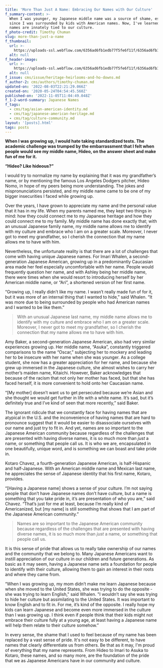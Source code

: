 ```yaml
---
title: 'More Than Just A Name: Embracing Our Names with Our Culture'
f_summary-content: >-
  When I was younger, my Japanese middle name was a source of shame, especially
  since I was surrounded by kids with American names. Now, I've learned how our
  names are innately tied to our culture.
f_photo-credit: Timothy Chuman
slug: more-than-just-a-name
f_thumbnail:
  url: >-
    https://uploads-ssl.webflow.com/6356ad6fb1edb77f5fe6f11f/6356ad6fb1edb7a46ee6fc29_5eca014d81c551ef2df345d6_family20tree20thumbnail.jpeg
  alt: null
f_header-image:
  url: >-
    https://uploads-ssl.webflow.com/6356ad6fb1edb77f5fe6f11f/6356ad6fb1edb76de7e6fc28_5ec9f98bc12d2d0a5367e117_IMG_1780.jpeg
  alt: null
f_issue: cms/issue/heritage-heirlooms-and-ho-downs.md
f_author-2: cms/authors/timothy-chuman.md
updated-on: '2022-08-03T22:21:29.066Z'
created-on: '2020-05-24T04:54:45.560Z'
published-on: '2022-11-05T11:04:49.048Z'
f_1-2-word-summary: Japanese Names
f_tags:
  - cms/tag/asian-american-identity.md
  - cms/tag/japanese-american-heritage.md
  - cms/tag/culture-community.md
layout: '[posts].html'
tags: posts
---
```


**When I was growing up, I would hate taking standardized tests. The academic challenge was trumped by the embarrassment that I felt when people would see my middle name, Hideo, on the answer sheet and make fun of me for it.**

**“Hideo? Like hideous?”**

I would try to normalize my name by explaining that it was my grandfather’s name, or by mentioning the famous Los Angeles Dodgers pitcher, Hideo Nomo, in hope of my peers being more understanding. The jokes and mispronunciations persisted, and my middle name came to be one of my bigger insecurities I faced while growing up.

Over the years, I have grown to appreciate my name and the personal value that it has in my life. When my parents named me, they kept two things in mind: how they could connect me to my Japanese heritage and how they could connect me to my family. My middle name has done exactly that; with an unusual Japanese family name, my middle name allows me to identify with my culture and embrace who I am on a greater scale. Moreover, I never got to meet my grandfather, so I cherish the connection that my name allows me to have with him.

Nevertheless, the unfortunate reality is that there are a lot of challenges that come with having unique Japanese names. For Imari Whalen, a second-generation Japanese American, growing up in a predominantly Caucasian area made her feel especially uncomfortable with her name. People would frequently question her name, and with Ashley being her middle name, there were times when she would resort to introducing herself by her American middle name, or “Ari”, a shortened version of her first name.

“Growing up, I really didn’t like my name. I wasn’t really made fun of for it, but it was more of an internal thing that I wanted to hide,” said Whalen. “It was more due to being surrounded by people who had American names and I wanted to be like them.”

> With an unusual Japanese last name, my middle name allows me to identify with my culture and embrace who I am on a greater scale. Moreover, I never got to meet my grandfather, so I cherish the connection that my name allows me to have with him.

Amy Baker, a second-generation Japanese American, also had very similar experiences growing up. Her middle name, “Asuka”, constantly triggered comparisons to the name “Oscar,” subjecting her to mockery and leading her to be insecure with her name when she was younger. As a college student, she now has a greater appreciation for her name, and because she grew up immersed in the Japanese culture, she almost wishes to carry her mother’s maiden name, Kitaichi. However, Baker acknowledges that because of the racism that not only her mother has faced, but that she has faced herself, it is more convenient to hold onto her Caucasian name.

“\[My mother\] doesn’t want us to get persecuted because we’re Asian and she thought we would get further in life with a white name. It’s sad, but it’s definitely true and I’ve kind of seen that more recently,” said Baker.

The ignorant ridicule that we constantly face for having names that are atypical in the U.S. and the inconvenience of having names that are hard to pronounce suggest that it would be easier to disassociate ourselves with our name and just try to fit in. And yet, names are so important to the Japanese American community because regardless of the challenges that are presented with having diverse names, it is so much more than _just_ a name, or something that people call us. It is who we are, encapsulated in one beautifully, unique word, and is something we can boast and take pride in.

Kotaro Chavez, a fourth-generation Japanese American, is half-Hispanic and half-Japanese. With an American middle name and Mexican last name, he appreciates the sense of Japanese identity that his first name, Kotaro, provides.

“\[Having a Japanese name\] shows a sense of your culture. I’m not saying people that don’t have Japanese names don’t have culture, but a name is something that you take pride in, it’s are presentation of who you are,” said Chavez. “That’s just for me at least, because I’m really kind of Americanized, but \[my name\] is still something that shows that I am part of the Japanese American community.”

> Names are so important to the Japanese American community because regardless of the challenges that are presented with having diverse names, it is so much more than _just_ a name, or something that people call us.

It is this sense of pride that allows us to really take ownership of our names and the community that we belong to. Many Japanese Americans want to instill appreciation of our culture in our children and future generations. As basic as it may seem, having a Japanese name sets a foundation for people to identify with their culture, allowing them to gain an interest in their roots and where they came from.

“When I was growing up, my mom didn’t make me learn Japanese because when she moved to the United States, she was trying to do the opposite - she was trying to learn English," said Whalen. "I wouldn’t say she was trying to hide her culture but assimilating to the United States. It was important to know English and to fit in. For me, it’s kind of the opposite. I really hope my kids can learn Japanese and become even more immersed in the culture than I was growing up. I think even if people think that their kids might not embrace their culture fully at a young age, at least having a Japanese name will help them relate to their culture somehow.”

In every sense, the shame that I used to feel because of my name has been replaced by a vast sense of pride. It's not easy to be different, to have names that clearly differentiate us from others. Be that as it may, I'm proud of everything that my name represents. From Hideo to Imari to Asuka to Kotaro, these names, and so many more, are the foundation of the pride that we as Japanese Americans have in our community and culture.

‍

